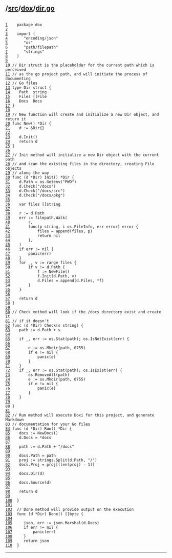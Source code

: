 ## /[src](../../src/index.md)/[dox](../dox/index.md)/[dir.go](./dir.go)

<pre class="code highlight"><code>
<span id="L1" class="line" lang="go"><a href="#L1">1</a>	</span><span class="comment">package dox</span>
<span id="L2" class="line" lang="go"><a href="#L2">2</a>	</span><span class="comment"></span>
<span id="L3" class="line" lang="go"><a href="#L3">3</a>	</span><span class="comment">import (</span>
<span id="L4" class="line" lang="go"><a href="#L4">4</a>	</span><span class="comment">	"encoding/json"</span>
<span id="L5" class="line" lang="go"><a href="#L5">5</a>	</span><span class="comment">	"os"</span>
<span id="L6" class="line" lang="go"><a href="#L6">6</a>	</span><span class="comment">	"path/filepath"</span>
<span id="L7" class="line" lang="go"><a href="#L7">7</a>	</span><span class="comment">	"strings"</span>
<span id="L8" class="line" lang="go"><a href="#L8">8</a>	</span><span class="comment">)</span>
<span id="L9" class="line" lang="go"><a href="#L9">9</a>	</span><span class="comment"></span>
<span id="L10" class="line" lang="go"><a href="#L10">10</a>	</span><span class="comment">// Dir struct is the placeholder for the current path which is perceived</span>
<span id="L11" class="line" lang="go"><a href="#L11">11</a>	</span><span class="comment">// as the go project path, and will initiate the process of documenting</span>
<span id="L12" class="line" lang="go"><a href="#L12">12</a>	</span><span class="comment">// Go files</span>
<span id="L13" class="line" lang="go"><a href="#L13">13</a>	</span><span class="comment">type Dir struct {</span>
<span id="L14" class="line" lang="go"><a href="#L14">14</a>	</span><span class="comment">	Path  string</span>
<span id="L15" class="line" lang="go"><a href="#L15">15</a>	</span><span class="comment">	Files []File</span>
<span id="L16" class="line" lang="go"><a href="#L16">16</a>	</span><span class="comment">	Docs  Docs</span>
<span id="L17" class="line" lang="go"><a href="#L17">17</a>	</span><span class="comment">}</span>
<span id="L18" class="line" lang="go"><a href="#L18">18</a>	</span><span class="comment"></span>
<span id="L19" class="line" lang="go"><a href="#L19">19</a>	</span><span class="comment">// New function will create and initialize a new Dir object, and return it</span>
<span id="L20" class="line" lang="go"><a href="#L20">20</a>	</span><span class="comment">func New() *Dir {</span>
<span id="L21" class="line" lang="go"><a href="#L21">21</a>	</span><span class="comment">	d := &Dir{}</span>
<span id="L22" class="line" lang="go"><a href="#L22">22</a>	</span><span class="comment"></span>
<span id="L23" class="line" lang="go"><a href="#L23">23</a>	</span><span class="comment">	d.Init()</span>
<span id="L24" class="line" lang="go"><a href="#L24">24</a>	</span><span class="comment">	return d</span>
<span id="L25" class="line" lang="go"><a href="#L25">25</a>	</span><span class="comment">}</span>
<span id="L26" class="line" lang="go"><a href="#L26">26</a>	</span><span class="comment"></span>
<span id="L27" class="line" lang="go"><a href="#L27">27</a>	</span><span class="comment">// Init method will initialize a new Dir object with the current path</span>
<span id="L28" class="line" lang="go"><a href="#L28">28</a>	</span><span class="comment">// and scan the existing files in the directory, creating File objects</span>
<span id="L29" class="line" lang="go"><a href="#L29">29</a>	</span><span class="comment">// along the way</span>
<span id="L30" class="line" lang="go"><a href="#L30">30</a>	</span><span class="comment">func (d *Dir) Init() *Dir {</span>
<span id="L31" class="line" lang="go"><a href="#L31">31</a>	</span><span class="comment">	d.Path = os.Getenv("PWD")</span>
<span id="L32" class="line" lang="go"><a href="#L32">32</a>	</span><span class="comment">	d.Check("/docs")</span>
<span id="L33" class="line" lang="go"><a href="#L33">33</a>	</span><span class="comment">	d.Check("/docs/src")</span>
<span id="L34" class="line" lang="go"><a href="#L34">34</a>	</span><span class="comment">	d.Check("/docs/pkg")</span>
<span id="L35" class="line" lang="go"><a href="#L35">35</a>	</span><span class="comment"></span>
<span id="L36" class="line" lang="go"><a href="#L36">36</a>	</span><span class="comment">	var files []string</span>
<span id="L37" class="line" lang="go"><a href="#L37">37</a>	</span><span class="comment"></span>
<span id="L38" class="line" lang="go"><a href="#L38">38</a>	</span><span class="comment">	r := d.Path</span>
<span id="L39" class="line" lang="go"><a href="#L39">39</a>	</span><span class="comment">	err := filepath.Walk(</span>
<span id="L40" class="line" lang="go"><a href="#L40">40</a>	</span><span class="comment">		r,</span>
<span id="L41" class="line" lang="go"><a href="#L41">41</a>	</span><span class="comment">		func(p string, i os.FileInfo, err error) error {</span>
<span id="L42" class="line" lang="go"><a href="#L42">42</a>	</span><span class="comment">			files = append(files, p)</span>
<span id="L43" class="line" lang="go"><a href="#L43">43</a>	</span><span class="comment">			return nil</span>
<span id="L44" class="line" lang="go"><a href="#L44">44</a>	</span><span class="comment">		},</span>
<span id="L45" class="line" lang="go"><a href="#L45">45</a>	</span><span class="comment">	)</span>
<span id="L46" class="line" lang="go"><a href="#L46">46</a>	</span><span class="comment">	if err != nil {</span>
<span id="L47" class="line" lang="go"><a href="#L47">47</a>	</span><span class="comment">		panic(err)</span>
<span id="L48" class="line" lang="go"><a href="#L48">48</a>	</span><span class="comment">	}</span>
<span id="L49" class="line" lang="go"><a href="#L49">49</a>	</span><span class="comment">	for _, v := range files {</span>
<span id="L50" class="line" lang="go"><a href="#L50">50</a>	</span><span class="comment">		if v != d.Path {</span>
<span id="L51" class="line" lang="go"><a href="#L51">51</a>	</span><span class="comment">			f := NewFile()</span>
<span id="L52" class="line" lang="go"><a href="#L52">52</a>	</span><span class="comment">			f.Init(d.Path, v)</span>
<span id="L53" class="line" lang="go"><a href="#L53">53</a>	</span><span class="comment">			d.Files = append(d.Files, *f)</span>
<span id="L54" class="line" lang="go"><a href="#L54">54</a>	</span><span class="comment">		}</span>
<span id="L55" class="line" lang="go"><a href="#L55">55</a>	</span><span class="comment">	}</span>
<span id="L56" class="line" lang="go"><a href="#L56">56</a>	</span><span class="comment"></span>
<span id="L57" class="line" lang="go"><a href="#L57">57</a>	</span><span class="comment">	return d</span>
<span id="L58" class="line" lang="go"><a href="#L58">58</a>	</span><span class="comment">}</span>
<span id="L59" class="line" lang="go"><a href="#L59">59</a>	</span><span class="comment"></span>
<span id="L60" class="line" lang="go"><a href="#L60">60</a>	</span><span class="comment">// Check method will look if the /docs directory exist and create it</span>
<span id="L61" class="line" lang="go"><a href="#L61">61</a>	</span><span class="comment">// if it doesn't</span>
<span id="L62" class="line" lang="go"><a href="#L62">62</a>	</span><span class="comment">func (d *Dir) Check(s string) {</span>
<span id="L63" class="line" lang="go"><a href="#L63">63</a>	</span><span class="comment">	path := d.Path + s</span>
<span id="L64" class="line" lang="go"><a href="#L64">64</a>	</span><span class="comment"></span>
<span id="L65" class="line" lang="go"><a href="#L65">65</a>	</span><span class="comment">	if _, err := os.Stat(path); os.IsNotExist(err) {</span>
<span id="L66" class="line" lang="go"><a href="#L66">66</a>	</span><span class="comment"></span>
<span id="L67" class="line" lang="go"><a href="#L67">67</a>	</span><span class="comment">		e := os.Mkdir(path, 0755)</span>
<span id="L68" class="line" lang="go"><a href="#L68">68</a>	</span><span class="comment">		if e != nil {</span>
<span id="L69" class="line" lang="go"><a href="#L69">69</a>	</span><span class="comment">			panic(e)</span>
<span id="L70" class="line" lang="go"><a href="#L70">70</a>	</span><span class="comment">		}</span>
<span id="L71" class="line" lang="go"><a href="#L71">71</a>	</span><span class="comment">	}</span>
<span id="L72" class="line" lang="go"><a href="#L72">72</a>	</span><span class="comment">	if _, err := os.Stat(path); os.IsExist(err) {</span>
<span id="L73" class="line" lang="go"><a href="#L73">73</a>	</span><span class="comment">		os.RemoveAll(path)</span>
<span id="L74" class="line" lang="go"><a href="#L74">74</a>	</span><span class="comment">		e := os.Mkdir(path, 0755)</span>
<span id="L75" class="line" lang="go"><a href="#L75">75</a>	</span><span class="comment">		if e != nil {</span>
<span id="L76" class="line" lang="go"><a href="#L76">76</a>	</span><span class="comment">			panic(e)</span>
<span id="L77" class="line" lang="go"><a href="#L77">77</a>	</span><span class="comment">		}</span>
<span id="L78" class="line" lang="go"><a href="#L78">78</a>	</span><span class="comment">	}</span>
<span id="L79" class="line" lang="go"><a href="#L79">79</a>	</span><span class="comment"></span>
<span id="L80" class="line" lang="go"><a href="#L80">80</a>	</span><span class="comment">}</span>
<span id="L81" class="line" lang="go"><a href="#L81">81</a>	</span><span class="comment"></span>
<span id="L82" class="line" lang="go"><a href="#L82">82</a>	</span><span class="comment">// Run method will execute Doxi for this project, and generate Markdown</span>
<span id="L83" class="line" lang="go"><a href="#L83">83</a>	</span><span class="comment">// documentation for your Go files</span>
<span id="L84" class="line" lang="go"><a href="#L84">84</a>	</span><span class="comment">func (d *Dir) Run() *Dir {</span>
<span id="L85" class="line" lang="go"><a href="#L85">85</a>	</span><span class="comment">	docs := NewDocs()</span>
<span id="L86" class="line" lang="go"><a href="#L86">86</a>	</span><span class="comment">	d.Docs = *docs</span>
<span id="L87" class="line" lang="go"><a href="#L87">87</a>	</span><span class="comment"></span>
<span id="L88" class="line" lang="go"><a href="#L88">88</a>	</span><span class="comment">	path := d.Path + "/docs"</span>
<span id="L89" class="line" lang="go"><a href="#L89">89</a>	</span><span class="comment"></span>
<span id="L90" class="line" lang="go"><a href="#L90">90</a>	</span><span class="comment">	docs.Path = path</span>
<span id="L91" class="line" lang="go"><a href="#L91">91</a>	</span><span class="comment">	proj := strings.Split(d.Path, "/")</span>
<span id="L92" class="line" lang="go"><a href="#L92">92</a>	</span><span class="comment">	docs.Proj = proj[(len(proj) - 1)]</span>
<span id="L93" class="line" lang="go"><a href="#L93">93</a>	</span><span class="comment"></span>
<span id="L94" class="line" lang="go"><a href="#L94">94</a>	</span><span class="comment">	docs.Dir(d)</span>
<span id="L95" class="line" lang="go"><a href="#L95">95</a>	</span><span class="comment"></span>
<span id="L96" class="line" lang="go"><a href="#L96">96</a>	</span><span class="comment">	docs.Source(d)</span>
<span id="L97" class="line" lang="go"><a href="#L97">97</a>	</span><span class="comment"></span>
<span id="L98" class="line" lang="go"><a href="#L98">98</a>	</span><span class="comment">	return d</span>
<span id="L99" class="line" lang="go"><a href="#L99">99</a>	</span><span class="comment"></span>
<span id="L100" class="line" lang="go"><a href="#L100">100</a>	</span><span class="comment">}</span>
<span id="L101" class="line" lang="go"><a href="#L101">101</a>	</span><span class="comment"></span>
<span id="L102" class="line" lang="go"><a href="#L102">102</a>	</span><span class="comment">// Done method will provide output on the execution</span>
<span id="L103" class="line" lang="go"><a href="#L103">103</a>	</span><span class="comment">func (d *Dir) Done() []byte {</span>
<span id="L104" class="line" lang="go"><a href="#L104">104</a>	</span><span class="comment"></span>
<span id="L105" class="line" lang="go"><a href="#L105">105</a>	</span><span class="comment">	json, err := json.Marshal(d.Docs)</span>
<span id="L106" class="line" lang="go"><a href="#L106">106</a>	</span><span class="comment">	if err != nil {</span>
<span id="L107" class="line" lang="go"><a href="#L107">107</a>	</span><span class="comment">		panic(err)</span>
<span id="L108" class="line" lang="go"><a href="#L108">108</a>	</span><span class="comment">	}</span>
<span id="L109" class="line" lang="go"><a href="#L109">109</a>	</span><span class="comment">	return json</span>
<span id="L110" class="line" lang="go"><a href="#L110">110</a>	</span><span class="comment">}</span>
</code></pre>

_____